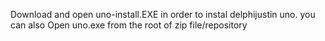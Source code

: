 Download and open uno-install.EXE in order to instal delphijustin uno. you can also
Open uno.exe from the root of zip file/repository
